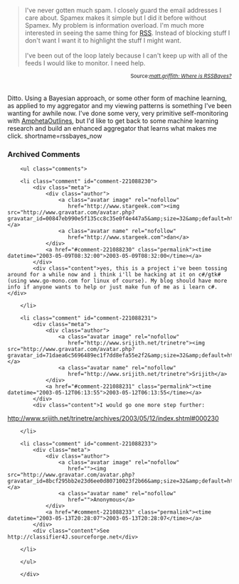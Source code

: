 <blockquote cite="http://matt.griffith.com/weblog/2003/05/08.html#a129">I've never gotten much spam. I closely guard the email addresses I care about. Spamex makes it simple but I did it before without Spamex. My problem is information overload. I'm much more interested in seeing the same thing for <a href="http://www.decafbad.com/twiki/bin/view/Main/RSS">RSS</a>. Instead of blocking stuff I don't want I want it to highlight the stuff I might want. 
<br /><br />
I've been out of the loop lately because I can't keep up with all of the feeds I would like to monitor. I need help.</blockquote>
<div class="credit" align="right"><small>Source:<cite><a href="http://matt.griffith.com/weblog/2003/05/08.html#a129">matt.griffith: Where is RSSBayes?</a></cite></small></div>
<br /><br />
Ditto.  Using a Bayesian approach, or some other form of machine learning, as applied
to my aggregator and my viewing patterns is something I've been wanting for awhile now.
I've done some very, very primitive self-monitoring with <a href="http://www.decafbad.com/twiki/bin/view/Main/AmphetaOutlines">AmphetaOutlines</a>, but I'd
like to get back to some machine learning research and build an enhanced
aggregator that learns what makes me click.
<!--more-->
shortname=rssbayes_now

<div id="comments" class="comments archived-comments">
            <h3>Archived Comments</h3>
            
        <ul class="comments">
            
        <li class="comment" id="comment-221088230">
            <div class="meta">
                <div class="author">
                    <a class="avatar image" rel="nofollow" 
                       href="http://www.stargeek.com"><img src="http://www.gravatar.com/avatar.php?gravatar_id=00847eb990e5f135cc8c35e0f4e447a5&amp;size=32&amp;default=http://mediacdn.disqus.com/1320279820/images/noavatar32.png"/></a>
                    <a class="avatar name" rel="nofollow" 
                       href="http://www.stargeek.com">dan</a>
                </div>
                <a href="#comment-221088230" class="permalink"><time datetime="2003-05-09T08:32:00">2003-05-09T08:32:00</time></a>
            </div>
            <div class="content">yes, this is a project i've been tossing around for a while now and i think i'll be hacking at it on c#/gtk# (using www.go-mono.com for linux of course). My blog should have more info if anyone wants to help or just make fun of me as i learn c#.</div>
            
        </li>
    
        <li class="comment" id="comment-221088231">
            <div class="meta">
                <div class="author">
                    <a class="avatar image" rel="nofollow" 
                       href="http://www.srijith.net/trinetre"><img src="http://www.gravatar.com/avatar.php?gravatar_id=71daea6c5696489ec1f7dd8efa55e2f2&amp;size=32&amp;default=http://mediacdn.disqus.com/1320279820/images/noavatar32.png"/></a>
                    <a class="avatar name" rel="nofollow" 
                       href="http://www.srijith.net/trinetre">Srijith</a>
                </div>
                <a href="#comment-221088231" class="permalink"><time datetime="2003-05-12T06:13:55">2003-05-12T06:13:55</time></a>
            </div>
            <div class="content">I would go one more step further:

http://www.srijith.net/trinetre/archives/2003/05/12/index.shtml#000230</div>
            
        </li>
    
        <li class="comment" id="comment-221088233">
            <div class="meta">
                <div class="author">
                    <a class="avatar image" rel="nofollow" 
                       href=""><img src="http://www.gravatar.com/avatar.php?gravatar_id=8bcf295bb2e23d6ee0d80710023f2b66&amp;size=32&amp;default=http://mediacdn.disqus.com/1320279820/images/noavatar32.png"/></a>
                    <a class="avatar name" rel="nofollow" 
                       href="">Anonymous</a>
                </div>
                <a href="#comment-221088233" class="permalink"><time datetime="2003-05-13T20:28:07">2003-05-13T20:28:07</time></a>
            </div>
            <div class="content">See http://classifier4J.sourceforge.net</div>
            
        </li>
    
        </ul>
    
        </div>
    